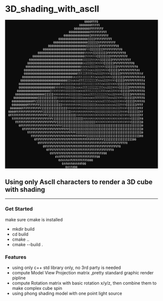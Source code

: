 # 3D_shading_with_ascII

![](Animation.gif)
## Using only AscII characters to render a 3D cube with shading
---

### Get Started
make sure cmake is installed
- mkdir build
- cd build 
- cmake .. 
- cmake --build . 

### Features 

- using only c++ std library only, no 3rd party is needed
- compute Model View Projection matrix ,pretty standard graphic render pipline
- compute Rotation matrix with basic rotation x/y/z, then combine them to make complex cube spin
- using phong shading model with one point light source